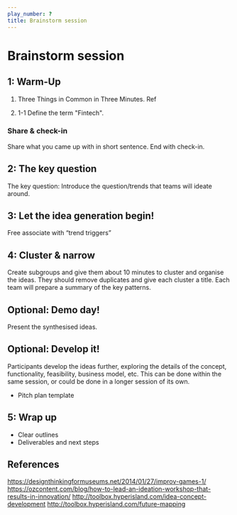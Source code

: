 ```yaml
---
play_number: ?
title: Brainstorm session
---
```


# Brainstorm session

##  1: Warm-Up
1) Three Things in Common in Three Minutes. Ref

2) 1-1 Define the term "Fintech".

### Share & check-in
Share what you came up with in short sentence. End with check-in.


## 2: The key question
The key question: Introduce the question/trends that teams will ideate around.


## 3: Let the idea generation begin!
Free associate with “trend triggers”


## 4: Cluster & narrow
Create subgroups and give them about 10 minutes to cluster and organise the ideas. They should remove duplicates and give each cluster a title. Each team will prepare a summary of the key patterns.

## Optional: Demo day!
Present the synthesised ideas.

## Optional: Develop it!
Participants develop the ideas further, exploring the details of the concept, functionality, feasibility, business model, etc. This can be done within the same session, or could be done in a longer session of its own.

- Pitch plan template


## 5: Wrap up
- Clear outlines
- Deliverables and next steps


## References
https://designthinkingformuseums.net/2014/01/27/improv-games-1/
https://ozcontent.com/blog/how-to-lead-an-ideation-workshop-that-results-in-innovation/
http://toolbox.hyperisland.com/idea-concept-development
http://toolbox.hyperisland.com/future-mapping
